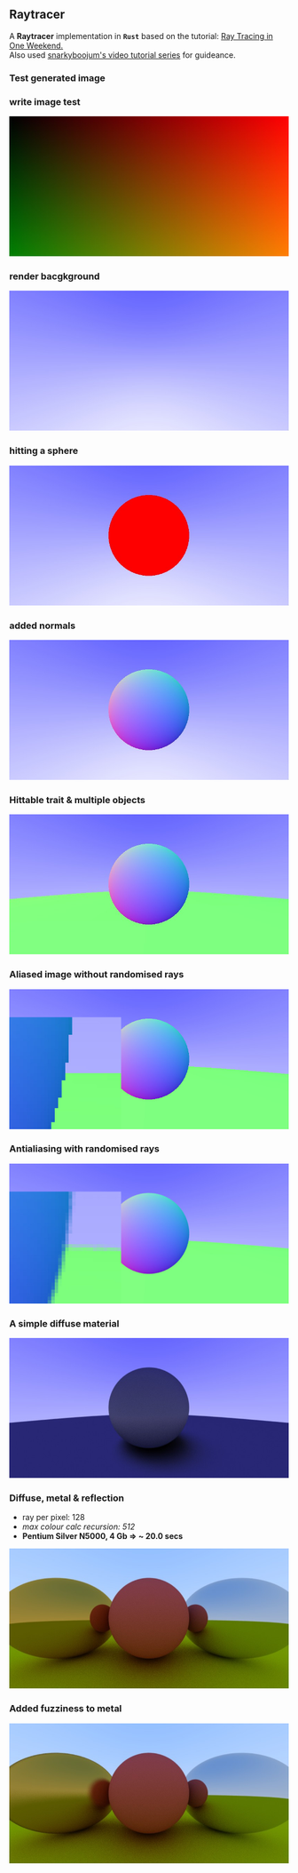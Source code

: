 ## Raytracer

A **Raytracer** implementation in **`Rust`** based on the tutorial: [Ray Tracing in One Weekend.](https://raytracing.github.io/books/RayTracingInOneWeekend.html)  
Also used [snarkyboojum's video tutorial series](https://www.youtube.com/watch?v=_5hD0gxRzzg) for guideance.

### Test generated image

### write image test
![](example_renders/my_image.01.test_write_image.jpg)

### render bacgkground
![](example_renders/my_image.02.render_bg.jpg)

### hitting a sphere
![](example_renders/my_image.03.hitting_sphere.jpg)

### added normals
![](example_renders/my_image.04.added_normal.jpg)

### Hittable trait & multiple objects
![](example_renders/my_image.05.hittable_trait.jpg)

### Aliased image without randomised rays
![](example_renders/my_image.06a.without_random_rays.jpg)

### Antialiasing with randomised rays
![](example_renders/my_image.06b.with_random_rays.jpg)

### A simple diffuse material
![](example_renders/my_image.08.simple_diffuse_material.jpg)

### Diffuse, metal & reflection
- ray per pixel: 128
- *max colour calc recursion: 512*
- **Pentium Silver N5000, 4 Gb => ~ 20.0 secs**

![](example_renders/my_image.09.diff_metal_refl.jpg)

### Added fuzziness to metal
![](example_renders/my_image.09b.fuzziness.jpg)
